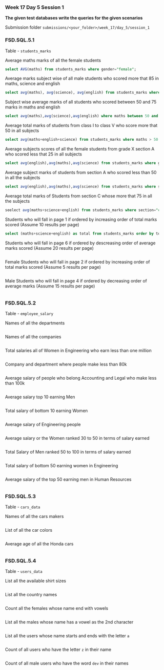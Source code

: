 ### Week 17 Day 5 Session 1

**The given test databases write the queries for the given scenarios**

Submission folder `submissions/<your_folder>/week_17/day_5/session_1`

### FSD.SQL.5.1

Table - `students_marks`

Average maths marks of all the female students

```sql
select AVG(maths) from students_marks where gender="female";
```

Average marks subject wise of all male students who scored more that 85 in maths, science and english

```sql
select avg(maths), avg(science), avg(english) from students_marks where gender="male" and maths > 85 and science > 85 and english > 85;
```

Subject wise average marks of all students who scored between 50 and 75 marks in maths and english

```sql
select avg(maths),avg(science),avg(english) where maths between 50 and 75 and english between 50 and 75;
```

Average total marks of students from class I to class V who score more that 50 in all subjects

```sql
select avg(maths+english+science) from students_marks where maths > 50 and science > 50 and english > 50 and class in ("i","ii","iii","iv","v");
```

Average subjects scores of all the female students from grade X  section A who scored  less that 25 in all subjects

```sql
select avg(english),avg(maths),avg(science) from students_marks where gender="female" and class="x" and section="a" and (maths < 25 and science < 25 and english < 25);
```


Average subject marks of students from section A who scored less than 50 in all the subjects

```sql
select avg(english),avg(maths),avg(science) from students_marks where section="a" and maths < 50 and science < 50 and english < 50;
```

Average total marks of Students from section C whose more that 75 in all the subjects

```sql
seelect avg(maths+science+english) from students_marks where section="c" and maths > 75 and science > 75 and english > 75;
```

Students who will fall in page 1 if ordered by increasing order of total marks scored (Assume 10 results per page)

```sql
select (maths+science+english) as total from students_marks order by total, id limit 10;
```

Students who will fall in page 6 if ordered by descreasing order of average marks scored (Assume 20 results per page)

```sql

```


Female Students who will fall in page 2 if ordered by increasing order of total marks scored (Assume 5 results per page)

```sql

```

Male Students who will fall in page 4 if ordered by decreasing order of average marks (Assume 15 results per page)

```sql

```

### FSD.SQL.5.2

Table - `employee_salary`

Names of all the departments

```sql

```

Names of all the companies

```sql

```

Total salaries all of Women in Engineering who earn less than one million

```sql

```

Company and department where people make less than 80k

```sql

```

Average salary of people who belong Accounting and Legal who make less than 100k 

```sql

```

Average salary top 10 earning Men

```sql

```

Total salary of bottom 10 earning Women

```sql

```

Average salary of  Engineering people

```sql

```

Average salary or the Women ranked 30 to 50 in terms of salary earned

```sql

```

Total Salary of Men ranked 50 to 100 in terms of salary earned

```sql

```

Total salary of bottom 50 earning women in Engineering

```sql

```

Average salary of the top 50 earning men in Human Resources

```sql

```

### FSD.SQL.5.3

Table - `cars_data`

Names of all the cars makers
```sql

```

List of all the car colors
```sql

```

Average age of all the Honda cars 
```sql

```


### FSD.SQL.5.4

Table - `users_data`

List all the available shirt sizes

```sql

```

List all the country names 

```sql

```

Count all the females whose name end with vowels

```sql

```

List all the males whose name has a vowel as the 2nd character

```sql

```

List all the users whose name starts and ends with the letter `a`

```sql

```

Count of all users who have the letter `z` in their name

```sql

```

Count of all male users who have the word `dev` in their names

```sql

```